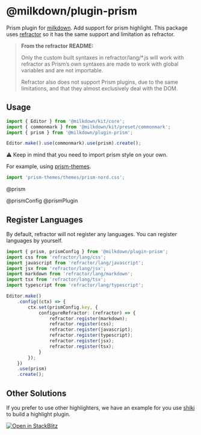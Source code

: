 # @milkdown/plugin-prism

Prism plugin for [milkdown](https://milkdown.dev/).
Add support for prism highlight.
This package uses [refractor](https://www.npmjs.com/package/refractor) so it has the same support and limitation as refractor.

> **From the refractor README:**
>
> Only the custom built syntaxes in refractor/lang/\*.js will work with refractor as
> Prism’s own syntaxes are made to work with global variables and are not importable.
>
> Refractor also does not support Prism plugins,
> due to the same limitations,
> and that they almost exclusively deal with the DOM.

## Usage

```typescript
import { Editor } from '@milkdown/kit/core';
import { commonmark } from '@milkdown/kit/preset/commonmark';
import { prism } from '@milkdown/plugin-prism';

Editor.make().use(commonmark).use(prism).create();
```

⚠️ Keep in mind that you need to import prism style on your own.

For example, using [prism-themes](https://www.npmjs.com/package/prism-themes).

```typescript
import 'prism-themes/themes/prism-nord.css';
```

@prism

@prismConfig
@prismPlugin

## Register Languages

By default, refractor will not register any languages.
You can register languages by yourself.

```typescript
import { prism, prismConfig } from '@milkdown/plugin-prism';
import css from 'refractor/lang/css';
import javascript from 'refractor/lang/javascript';
import jsx from 'refractor/lang/jsx';
import markdown from 'refractor/lang/markdown';
import tsx from 'refractor/lang/tsx';
import typescript from 'refractor/lang/typescript';

Editor.make()
	.config((ctx) => {
		ctx.set(prismConfig.key, {
			configureRefractor: (refractor) => {
				refractor.register(markdown);
				refractor.register(css);
				refractor.register(javascript);
				refractor.register(typescript);
				refractor.register(jsx);
				refractor.register(tsx);
			}
		});
	})
	.use(prism)
	.create();
```

## Other Solutions

If you prefer to use other highlighters, we have an example for you use [shiki](https://shiki.matsu.io/) to build a highlight plugin.

[![Open in StackBlitz](https://developer.stackblitz.com/img/open_in_stackblitz.svg)](https://stackblitz.com/github/Milkdown/examples/tree/main/vanilla-shiki-highlight)
